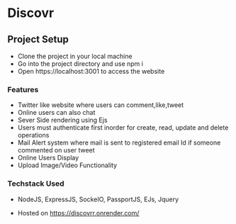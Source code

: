 # Discovr
## Project Setup
- Clone the project in your local machine 
- Go into the project directory and use npm i
- Open https://localhost:3001 to access the website

### Features 
- Twitter like website where users can comment,like,tweet
- Online users can also chat
- Sever Side rendering using Ejs
- Users must authenticate first inorder for create, read, update and delete operations
- Mail Alert system where mail is sent to registered email Id if someone commented on user tweet
- Online Users Display
- Upload Image/Video Functionality

### Techstack Used
- NodeJS, ExpressJS, SockeIO, PassportJS, EJs, Jquery

- Hosted on https://discovrr.onrender.com/


